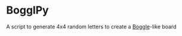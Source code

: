 # BogglPy
A script to generate 4x4 random letters to create a [Boggle](https://en.wikipedia.org/wiki/Boggle)-like board
